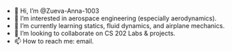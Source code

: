 - 👋 Hi, I’m @Zueva-Anna-1003
- 👀 I’m interested in aerospace engineering (especially aerodynamics).
- 🌱 I’m currently learning statics, fluid dynamics, and airplane mechanics.
- 💞️ I’m looking to collaborate on CS 202 Labs & projects.
- 📫 How to reach me: email.

<!---
Zueva-Anna-1003/Zueva-Anna-1003 is a ✨ special ✨ repository because its `README.md` (this file) appears on your GitHub profile.
You can click the Preview link to take a look at your changes.
--->
